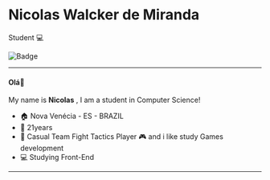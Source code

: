 # Nicolas Walcker de Miranda

Student :computer:


![Badge](https://img.shields.io/badge/walcker_@outlook.com-00B4CC?style=flat-square&logo=Outlook&logoColor=white&link=walcker_@outlook.com)

***





#### Olá:wave:

My name is **Nicolas** , I am a student in Computer Science!

- :house: Nova Venécia - ES - BRAZIL
- :adult: 21years
- :memo: Casual Team Fight Tactics Player 🎮 and i like study Games development
- :computer: Studying Front-End


***



